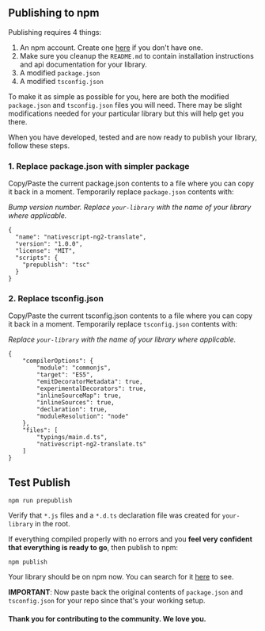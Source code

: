 ## Publishing to npm

Publishing requires 4 things:

1. An npm account. Create one [here](https://www.npmjs.com/signup) if you don't have one.
2. Make sure you cleanup the `README.md` to contain installation instructions and api documentation for your library.
3. A modified `package.json`
4. A modified `tsconfig.json`

To make it as simple as possible for you, here are both the modified `package.json` and `tsconfig.json` files you will need. There may be slight modifications needed for your particular library but this will help get you there.

When you have developed, tested and are now ready to publish your library, follow these steps.

### 1. Replace package.json with simpler package

Copy/Paste the current package.json contents to a file where you can copy it back in a moment.
Temporarily replace `package.json` contents with:

*Bump version number. Replace `your-library` with the name of your library where applicable.*
```
{
  "name": "nativescript-ng2-translate",
  "version": "1.0.0",
  "license": "MIT",
  "scripts": {
    "prepublish": "tsc"
  }
}
```

### 2. Replace tsconfig.json

Copy/Paste the current tsconfig.json contents to a file where you can copy it back in a moment.
Temporarily replace `tsconfig.json` contents with:

*Replace `your-library` with the name of your library where applicable.*
```
{
    "compilerOptions": {
        "module": "commonjs",
        "target": "ES5",
        "emitDecoratorMetadata": true,
        "experimentalDecorators": true,
        "inlineSourceMap": true,
        "inlineSources": true,
        "declaration": true,
        "moduleResolution": "node"
    },
    "files": [
        "typings/main.d.ts",
        "nativescript-ng2-translate.ts"
    ]
}
```

## Test Publish

```
npm run prepublish
```

Verify that `*.js` files and a `*.d.ts` declaration file was created for `your-library` in the root. 

If everything compiled properly with no errors and you **feel very confident that everything is ready to go**, then publish to npm:

```
npm publish
```

Your library should be on npm now. You can search for it [here](https://www.npmjs.com/) to see.

**IMPORTANT**: Now paste back the original contents of `package.json` and `tsconfig.json` for your repo since that's your working setup.

#### Thank you for contributing to the community. We love you.

